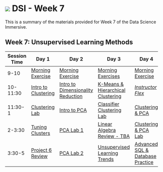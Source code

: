 # ![](https://ga-dash.s3.amazonaws.com/production/assets/logo-9f88ae6c9c3871690e33280fcf557f33.png) DSI - Week 7

This is a summary of the materials provided for Week 7 of the Data Science Immersive.

## Week 7: Unsupervised Learning Methods

Session Time | Day 1 | Day 2 | Day 3 | Day 4 | Day 5
 --- | --- | --- | --- | ---  | ---
9-10 | [Morning Exercise][7-1A]                   | [Morning Exercise][7-2A]                  | [Morning Exercises][7-3A]                        | [Morning Exercise][7-4A]     | [(Reflection)][7-5A]
10-11:30 | [Intro to Clustering][7-1B]            | [Intro to Dimensionality Reduction][7-2B] | [K-Means & Hierarchical Clustering][7-3C]             | [*Instructor Flex*][7-4B]              | [PCA Case Study][7-5B]
11:30-1 | [Clustering Lab][7-1C]                  | [Intro to PCA][7-2C]                      |  [Classifier Clustering Lab][7-3D] | [Clustering & PCA][7-4C]     | [Project 7: Workshop][7-5C]
2-3:30 | [Tuning Clusters][7-1D]                  | [PCA Lab 1][7-2D]                         | [Linear Algebra Review - TBA][7-3B]        | [Clustering & PCA Lab][7-4D] | [Project 7: Workshop][7-5D]
3:30-5 | [Project 6 Review][7-1F] | [PCA Lab 2][7-2E]                         | [Unsupervised Learning Trends][7-3E]                      | [Advanced SQL & Database Practice][7-1E] | [Project 7: Presentations][7-5E]

[7-1A]: https://github.com/ga-students/DSI_SM_01/tree/master/exercises
[7-1B]: 1.1-lesson-clustering-kmeans
[7-1C]: 1.2-lab-clustering-kmeans
[7-1D]: 1.3-lesson
[7-1E]: 1.4-lesson
[7-1F]: ../../../projects/01-projects-weekly/project-07

[7-2A]: ./instructor-contributions/
[7-2B]: 2.1-lesson
[7-2C]: 2.2-lesson
[7-2D]: 2.3-lab
[7-2E]: 2.4-lab
[7-2F]: ./instructor-contributions/

[7-3A]: https://github.com/ga-students/DSI_SM_01/tree/master/exercises
[7-3B]: 3.1-lesson
[7-3C]: 3.2-lesson
[7-3D]: 3.3-lab
[7-3E]: 3.4-lesson
[7-3F]: ./instructor-contributions/

[7-4A]: ./instructor-contributions/
[7-4B]: #
[7-4C]: 4.2-lesson
[7-4D]: 4.3-lab
[7-4E]: ../../03-projects/01-projects-weekly/project-07
[7-4F]: ./instructor-contributions/

[7-5A]: ../recurring-materials/reflection
[7-5B]: 5.1-lesson
[7-5C]: ../../03-projects/01-projects-weekly/project-07
[7-5D]: ../../03-projects/01-projects-weekly/project-07
[7-5E]: ../recurring-materials/project-show-and-tell
[7-5F]: ./instructor-contributions/
